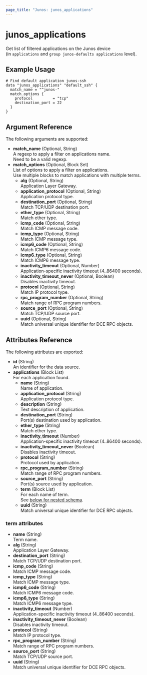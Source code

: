 ```yaml
---
page_title: "Junos: junos_applications"
---
```


# junos_applications

Get list of filtered applications on the Junos device  
(in `applications` and `group junos-defaults applications` level).

## Example Usage

```hcl
# Find default application junos-ssh 
data "junos_applications" "default_ssh" {
  match_name = "^junos-"
  match_options {
    protocol         = "tcp"
    destination_port = 22
  }
}
```

## Argument Reference

The following arguments are supported:

- **match_name** (Optional, String)  
  A regexp to apply a filter on applications name.  
  Need to be a valid regexp.
- **match_options** (Optional, Block Set)  
  List of options to apply a filter on applications.  
  Use multiple blocks to match applications with multiple terms.
  - **alg** (Optional, String)  
    Application Layer Gateway.
  - **application_protocol** (Optional, String)  
    Application protocol type.
  - **destination_port** (Optional, String)  
    Match TCP/UDP destination port.
  - **ether_type** (Optional, String)  
    Match ether type.
  - **icmp_code** (Optional, String)  
    Match ICMP message code.
  - **icmp_type** (Optional, String)  
    Match ICMP message type.
  - **icmp6_code** (Optional, String)  
    Match ICMP6 message code.
  - **icmp6_type** (Optional, String)  
    Match ICMP6 message type.
  - **inactivity_timeout** (Optional, Number)  
    Application-specific inactivity timeout (4..86400 seconds).
  - **inactivity_timeout_never** (Optional, Boolean)  
    Disables inactivity timeout.
  - **protocol** (Optional, String)  
    Match IP protocol type.
  - **rpc_program_number** (Optional, String)  
    Match range of RPC program numbers.
  - **source_port** (Optional, String)  
    Match TCP/UDP source port.
  - **uuid** (Optional, String)  
    Match universal unique identifier for DCE RPC objects.

## Attributes Reference

The following attributes are exported:

- **id** (String)  
  An identifier for the data source.
- **applications** (Block List)  
  For each application found.
  - **name** (String)  
    Name of application.
  - **application_protocol** (String)  
    Application protocol type.
  - **description** (String)  
    Text description of application.
  - **destination_port** (String)  
    Port(s) destination used by application.
  - **ether_type** (String)  
    Match ether type.
  - **inactivity_timeout** (Number)  
    Application-specific inactivity timeout (4..86400 seconds).
  - **inactivity_timeout_never** (Boolean)  
    Disables inactivity timeout.
  - **protocol** (String)  
    Protocol used by application.
  - **rpc_program_number** (String)  
    Match range of RPC program numbers.
  - **source_port** (String)  
    Port(s) source used by application.
  - **term** (Block List)  
    For each name of term.  
    See [below for nested schema](#term-attributes).
  - **uuid** (String)  
    Match universal unique identifier for DCE RPC objects.

### term attributes

- **name** (String)  
  Term name.
- **alg** (String)  
  Application Layer Gateway.
- **destination_port** (String)  
  Match TCP/UDP destination port.
- **icmp_code** (String)  
  Match ICMP message code.
- **icmp_type** (String)  
  Match ICMP message type.
- **icmp6_code** (String)  
  Match ICMP6 message code.
- **icmp6_type** (String)  
  Match ICMP6 message type.
- **inactivity_timeout** (Number)  
  Application-specific inactivity timeout (4..86400 seconds).
- **inactivity_timeout_never** (Boolean)  
  Disables inactivity timeout.
- **protocol** (String)  
  Match IP protocol type.
- **rpc_program_number** (String)  
  Match range of RPC program numbers.
- **source_port** (String)  
  Match TCP/UDP source port.
- **uuid** (String)  
  Match universal unique identifier for DCE RPC objects.

